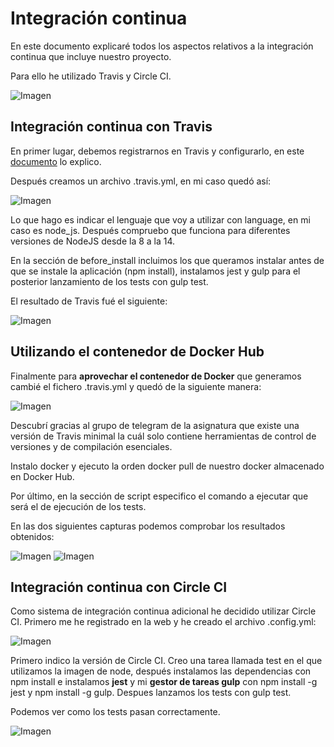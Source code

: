 # Integración continua

En este documento explicaré todos los aspectos relativos a la integración continua que incluye nuestro proyecto.

Para ello he utilizado Travis y Circle CI.

![Imagen](https://github.com/josemip98/OrganizeUDiet/blob/master/docs/img/IC.png)

## Integración continua con Travis

En primer lugar, debemos registrarnos en Travis y configurarlo, en este [documento](https://github.com/josemip98/EjerciciosIV/tree/master/Tema%202%20-%20TDD#ejercicio-9) lo explico.

Después creamos un archivo .travis.yml, en mi caso quedó así:

![Imagen](https://github.com/josemip98/OrganizeUDiet/blob/master/docs/img/travis.png)

Lo que hago es indicar el lenguaje que voy a utilizar con language, en mi caso es node_js.
Después compruebo que funciona para diferentes versiones de NodeJS desde la 8 a la 14.

En la sección de before_install incluimos los que queramos instalar antes de que se instale la aplicación (npm install), instalamos jest y gulp para el posterior lanzamiento de los tests con gulp test.

El resultado de Travis fué el siguiente:

![Imagen](https://github.com/josemip98/OrganizeUDiet/blob/master/docs/img/resultadoTravis1.png)

## Utilizando el contenedor de Docker Hub

Finalmente para **aprovechar el contenedor de Docker** que generamos cambié el fichero .travis.yml y quedó de la siguiente manera:

![Imagen](https://github.com/josemip98/OrganizeUDiet/blob/master/docs/img/travis-final.png)

Descubrí gracias al grupo de telegram de la asignatura que existe una versión de Travis minimal la cuál solo contiene herramientas de control de versiones y de compilación esenciales.

Instalo docker y ejecuto la orden docker pull de nuestro docker almacenado en Docker Hub.

Por último, en la sección de script especifico el comando a ejecutar que será el de ejecución de los tests.

En las dos siguientes capturas podemos comprobar los resultados obtenidos:

![Imagen](https://github.com/josemip98/OrganizeUDiet/blob/master/docs/img/resultadoTravis.png)
![Imagen](https://github.com/josemip98/OrganizeUDiet/blob/master/docs/img/resultadoTravis2.png)

## Integración continua con Circle CI

Como sistema de integración continua adicional he decidido utilizar Circle CI.
Primero me he registrado en la web y he creado el archivo .config.yml:

![Imagen](https://github.com/josemip98/OrganizeUDiet/blob/master/docs/img/CircleCI.png)

Primero indico la versión de Circle CI. Creo una tarea llamada test en el que utilizamos la imagen de node, después instalamos las dependencias con npm install e instalamos **jest** y  mi **gestor de tareas gulp** con npm install -g jest y npm install -g gulp. Despues lanzamos los tests con gulp test.

Podemos ver como los tests pasan correctamente.

![Imagen](https://github.com/josemip98/OrganizeUDiet/blob/master/docs/img/resultadoCI.png)
